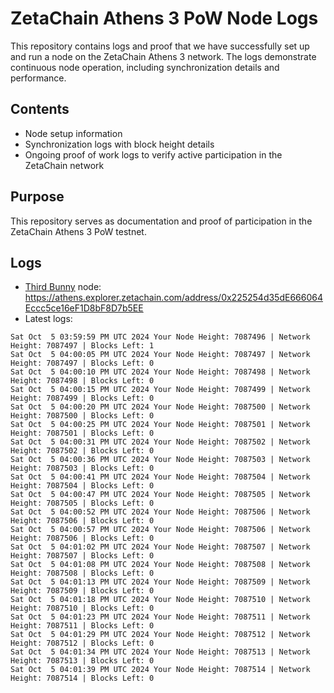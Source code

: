 # ZetaChain Athens 3 PoW Node Logs
This repository contains logs and proof that we have successfully set up and run a node on the ZetaChain Athens 3 network. The logs demonstrate continuous node operation, including synchronization details and performance.

## Contents
- Node setup information
- Synchronization logs with block height details
- Ongoing proof of work logs to verify active participation in the ZetaChain network

## Purpose
This repository serves as documentation and proof of participation in the ZetaChain Athens 3 PoW testnet.

## Logs

- [Third Bunny](https://thirdbunny.xyz/) node: https://athens.explorer.zetachain.com/address/0x225254d35dE666064Eccc5ce16eF1D8bF8D7b5EE
- Latest logs:
```
Sat Oct  5 03:59:59 PM UTC 2024 Your Node Height: 7087496 | Network Height: 7087497 | Blocks Left: 1
Sat Oct  5 04:00:05 PM UTC 2024 Your Node Height: 7087497 | Network Height: 7087497 | Blocks Left: 0
Sat Oct  5 04:00:10 PM UTC 2024 Your Node Height: 7087498 | Network Height: 7087498 | Blocks Left: 0
Sat Oct  5 04:00:15 PM UTC 2024 Your Node Height: 7087499 | Network Height: 7087499 | Blocks Left: 0
Sat Oct  5 04:00:20 PM UTC 2024 Your Node Height: 7087500 | Network Height: 7087500 | Blocks Left: 0
Sat Oct  5 04:00:25 PM UTC 2024 Your Node Height: 7087501 | Network Height: 7087501 | Blocks Left: 0
Sat Oct  5 04:00:31 PM UTC 2024 Your Node Height: 7087502 | Network Height: 7087502 | Blocks Left: 0
Sat Oct  5 04:00:36 PM UTC 2024 Your Node Height: 7087503 | Network Height: 7087503 | Blocks Left: 0
Sat Oct  5 04:00:41 PM UTC 2024 Your Node Height: 7087504 | Network Height: 7087504 | Blocks Left: 0
Sat Oct  5 04:00:47 PM UTC 2024 Your Node Height: 7087505 | Network Height: 7087505 | Blocks Left: 0
Sat Oct  5 04:00:52 PM UTC 2024 Your Node Height: 7087506 | Network Height: 7087506 | Blocks Left: 0
Sat Oct  5 04:00:57 PM UTC 2024 Your Node Height: 7087506 | Network Height: 7087506 | Blocks Left: 0
Sat Oct  5 04:01:02 PM UTC 2024 Your Node Height: 7087507 | Network Height: 7087507 | Blocks Left: 0
Sat Oct  5 04:01:08 PM UTC 2024 Your Node Height: 7087508 | Network Height: 7087508 | Blocks Left: 0
Sat Oct  5 04:01:13 PM UTC 2024 Your Node Height: 7087509 | Network Height: 7087509 | Blocks Left: 0
Sat Oct  5 04:01:18 PM UTC 2024 Your Node Height: 7087510 | Network Height: 7087510 | Blocks Left: 0
Sat Oct  5 04:01:23 PM UTC 2024 Your Node Height: 7087511 | Network Height: 7087511 | Blocks Left: 0
Sat Oct  5 04:01:29 PM UTC 2024 Your Node Height: 7087512 | Network Height: 7087512 | Blocks Left: 0
Sat Oct  5 04:01:34 PM UTC 2024 Your Node Height: 7087513 | Network Height: 7087513 | Blocks Left: 0
Sat Oct  5 04:01:39 PM UTC 2024 Your Node Height: 7087514 | Network Height: 7087514 | Blocks Left: 0
```
